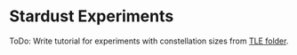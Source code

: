 # Stardust Experiments

ToDo: Write tutorial for experiments with constellation sizes from [TLE folder](../TLE/).
